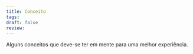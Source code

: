 ```yaml
---
title: Conceito
tags: 
draft: false
review:
---
```

Alguns conceitos que deve-se ter em mente para uma melhor experiência.